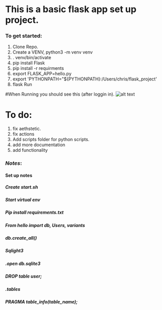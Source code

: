 # This is a basic flask app set up project.
### To get started:
1. Clone Repo.
2. Create a VENV, python3 -m venv venv
3. . venv/bin/activate
4. pip install Flask
5. pip install -r requirments
6. export FLASK_APP=hello.py
7. export 'PYTHONPATH="${PYTHONPATH}:/Users/chris/flask_project'
8. flask Run

#When Running you should see this (after loggin in).
![alt text](https://github.com/cjvillar/cjvillar.github.io/blob/main/images/FLASK_APP.png "Logo Title Text 1")


# To do:
1. fix aethstetic.
2. fix actions 
3. Add scripts folder for python scripts.
4. add more documentation
5. add functionality


### *Notes*:
#### Set up notes
##### Create start.sh
##### Start virtual env
##### Pip install requirements.txt
##### From hello import db, Users, variants
##### db.create_all()
##### Sqlight3
##### .open db.sqlite3
##### DROP table user;
##### .tables
##### PRAGMA table_info(table_name);



